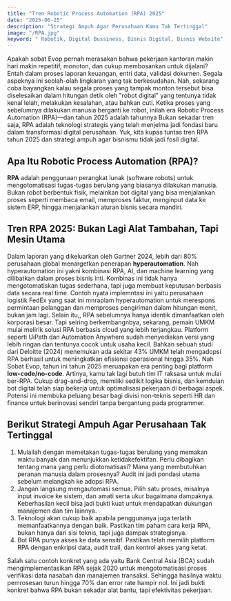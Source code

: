 ```yaml
---
title: "Tren Robotic Process Automation (RPA) 2025"
date: "2025-06-25"
description: "Strategi Ampuh Agar Perusahaan Kamu Tak Tertinggal"
image: "/RPA.jpg"
keyword: " Robotik, Digital Bussiness, Bisnis Digital, Bisnis Website"
---
```



Apakah sobat Evop pernah merasakan bahwa pekerjaan kantoran makin hari makin repetitif, monoton, dan cukup membosankan untuk dijalani? Entah dalam proses laporan keuangan, entri data, validasi dokumen. Segala aspeknya ini seolah-olah lingkaran yang tak berkesudahan. Nah, sekarang coba bayangkan kalau segala proses yang tampak monton tersebut bisa diselesaikan dalam hitungan detik oleh "robot digital" yang tentunya tidak kenal lelah, melakukan kesalahan, atau bahkan cuti. Ketika proses yang sebelumnya dilakukan manusia berganti ke robot, inilah era Robotic Process Automation (RPA)—dan tahun 2025 adalah tahunnya Bukan sekadar tren saja, RPA adalah teknologi strategis yang telah menjelma jadi fondasi baru dalam transformasi digital perusahaan. Yuk, kita kupas tuntas tren RPA tahun 2025 dan strategi ampuh agar bisnismu tidak jadi fosil digital.

## Apa Itu Robotic Process Automation (RPA)?

<b>RPA</b> adalah penggunaan perangkat lunak (software robots) untuk mengotomatisasi tugas-tugas berulang yang biasanya dilakukan manusia. Bukan robot berbentuk fisik, melainkan bot digital yang bisa menjalankan proses seperti membaca email, memproses faktur, menginput data ke sistem ERP, hingga menjalankan aturan bisnis secara mandiri.

## Tren RPA 2025: Bukan Lagi Alat Tambahan, Tapi Mesin Utama

Dalam laporan yang dikeluarkan oleh Gartner 2024, lebih dari 80% perusahaan global menargetkan penerapan <b>hyperautomation</b>. Nah hyperautomation ini yakni kombinasi RPA, AI, dan machine learning yang dilibatkan dalam proses bisnis inti. Kombinas ini tidak hanya mengotomatiskan tugas sederhana, tapi juga membuat keputusan berbasis data secara real time. Contoh nyata implemntasi ini yaitu perusahaan logistik FedEx yang saat ini mnraplam  hyperautomation untuk merespons permintaan pelanggan dan memproses pengiriman dalam hitungan menit, bukan jam lagi. 
Selain itu,, RPA sebelumnya hanya identik dimanfaatkan oleh korporasi besar. Tapi seiring berkembangnbya, sekarang, pemain UMKM mulai melirik solusi RPA berbasis cloud yang lebih terjangkau. Platform seperti UiPath dan Automation Anywhere sudah menyediakan versi yang lebih ringan  dan tentunya cocok untuk usaha kecil. Bahkan sebuah studi dari Deloitte (2024) menemukan ada sekitar 43% UMKM telah mengadopsi RPA berhasil untuk meningkatkan efisiensi operasional hingga 35%.
Nah Sobat Evop, tahun ini tahun 2025 meruapakan era penting bagi platform <b>low-code/no-code</b>. Artinya, kamu tak lagi butuh tim IT raksasa untuk mulai ber-RPA. Cukup drag-and-drop, memiliki sedikit logika bisnis, dan kemduian bot digital telah siap bekerja untuk optimalisasi pekerjaan di berbagai aspek. Potensi ini membuka peluang besar bagi divisi non-teknis seperti HR dan finance untuk berinovasi sendiri tanpa bergantung pada programmer.


## Berikut Strategi Ampuh Agar Perusahaan Tak Tertinggal
 
1. Mulailah dengan memetakan tugas-tugas berulang yang memakan waktu banyak dan menunjukkan ketidakefektifan. Perlu dibagikan tentang mana yang perlu diotomatisasi? Mana yang membutuhkan peranan manusia dalam prosesnya? Audit ini jadi pondasi utama sebelum melangkah ke adopsi RPA.
2. Jangan langsung mengautomasi semua. Pilih satu proses, misalnya input invoice ke sistem, dan amati serta ukur bagaimana dampaknya. Keberhasilan kecil bisa jadi bukti kuat untuk mendapatkan dukungan manajemen dan tim lainnya.
3. Teknologi akan cukup baik apabila penggunanya juga terlatih memanfaatkannya dengan baik. Pastikan tim paham cara kerja RPA, bukan hanya dari sisi teknis, tapi juga dampak strategisnya.
4. Bot RPA punya akses ke data sensitif. Pastikan telah memilih platform RPA dengan enkripsi data, audit trail, dan kontrol akses yang ketat.

Salah satu contoh konkret yang ada yaitu Bank Central Asia (BCA) sudah mengimplementasikan RPA sejak 2020 untuk mengotomatisasi proses verifikasi data nasabah dan manajemen transaksi. Sehingga hasilnya waktu pemrosesan turun hingga 70% dan error rate hampir nol. Ini jadi bukti konkret bahwa RPA bukan sekadar alat bantu, tapi efektivitas pekerjaan. 

